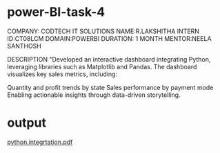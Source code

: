 # power-BI-task-4
COMPANY: CODTECH IT SOLUTIONS 
NAME:R.LAKSHITHA 
INTERN ID:CT08LCM 
DOMAIN:POWERBI 
DURATION: 1 MONTH MENTOR:NEELA SANTHOSH

DESCRIPTION
"Developed an interactive dashboard integrating Python, leveraging libraries such as Matplotlib and Pandas. The dashboard visualizes key sales metrics, including:

Quantity and profit trends by state
Sales performance by payment mode Enabling actionable insights through data-driven storytelling.
# output
[python.integrtation.pdf](https://github.com/user-attachments/files/18631845/python.integrtation.pdf)
